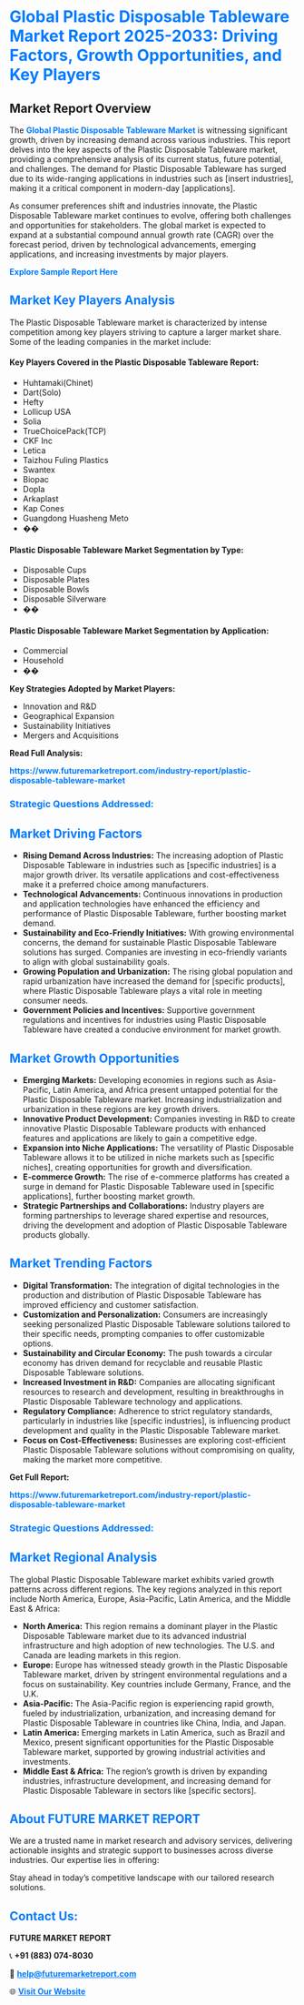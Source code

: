 <h1 style="color: #007BFF;">Global Plastic Disposable Tableware Market Report 2025-2033: Driving Factors, Growth Opportunities, and Key Players</h1>

<section id="overview">
<h2>Market Report Overview</h2>
<p>The <a href="https://www.futuremarketreport.com/industry-report/plastic-disposable-tableware-market" style="color: #007BFF; text-decoration: none;"><strong>Global Plastic Disposable Tableware Market</strong></a> is witnessing significant growth, driven by increasing demand across various industries. This report delves into the key aspects of the Plastic Disposable Tableware market, providing a comprehensive analysis of its current status, future potential, and challenges. The demand for Plastic Disposable Tableware has surged due to its wide-ranging applications in industries such as [insert industries], making it a critical component in modern-day [applications].</p>
<p>As consumer preferences shift and industries innovate, the Plastic Disposable Tableware market continues to evolve, offering both challenges and opportunities for stakeholders. The global market is expected to expand at a substantial compound annual growth rate (CAGR) over the forecast period, driven by technological advancements, emerging applications, and increasing investments by major players.</p>
</section>

<section id="overview">
<p><a href="https://www.futuremarketreport.com/request-sample/reportId=113646" style="color: #007BFF; text-decoration: none;"><strong>Explore Sample Report Here</strong></a></p>
</section>

<section id="key-players">
<h2 style="color: #007BFF;">Market Key Players Analysis</h2>
<p>The Plastic Disposable Tableware market is characterized by intense competition among key players striving to capture a larger market share. Some of the leading companies in the market include:</p>
<h4>Key Players Covered in the Plastic Disposable Tableware Report:</h4>
<ul><li>Huhtamaki(Chinet)</li><li>Dart(Solo)</li><li>Hefty</li><li>Lollicup USA</li><li>Solia</li><li>TrueChoicePack(TCP)</li><li>CKF Inc</li><li>Letica</li><li>Taizhou Fuling Plastics</li><li>Swantex</li><li>Biopac</li><li>Dopla</li><li>Arkaplast</li><li>Kap Cones</li><li>Guangdong Huasheng Meto</li><li>��</li></ul>
<h4>Plastic Disposable Tableware Market Segmentation by Type:</h4>
<ul><li>Disposable Cups</li><li>Disposable Plates</li><li>Disposable Bowls</li><li>Disposable Silverware</li><li>��</li></ul>

<h4>Plastic Disposable Tableware Market Segmentation by Application:</h4>
<ul><li>Commercial</li><li>Household</li><li>��</li></ul>
<p><strong>Key Strategies Adopted by Market Players:</strong></p>
<ul>
<li>Innovation and R&D</li>
<li>Geographical Expansion</li>
<li>Sustainability Initiatives</li>
<li>Mergers and Acquisitions</li>
</ul>
</section>

<section>
<p><strong>Read Full Analysis: </strong></p><a href="https://www.futuremarketreport.com/industry-report/plastic-disposable-tableware-market" style="color: #007BFF; text-decoration: none;"><strong>https://www.futuremarketreport.com/industry-report/plastic-disposable-tableware-market</strong></a>
<h3 style="color: #007BFF;">Strategic Questions Addressed:</h3>
</section>

<section id="driving-factors">
<h2 style="color: #007BFF;">Market Driving Factors</h2>
<ul>
<li><strong>Rising Demand Across Industries:</strong> The increasing adoption of Plastic Disposable Tableware in industries such as [specific industries] is a major growth driver. Its versatile applications and cost-effectiveness make it a preferred choice among manufacturers.</li>
<li><strong>Technological Advancements:</strong> Continuous innovations in production and application technologies have enhanced the efficiency and performance of Plastic Disposable Tableware, further boosting market demand.</li>
<li><strong>Sustainability and Eco-Friendly Initiatives:</strong> With growing environmental concerns, the demand for sustainable Plastic Disposable Tableware solutions has surged. Companies are investing in eco-friendly variants to align with global sustainability goals.</li>
<li><strong>Growing Population and Urbanization:</strong> The rising global population and rapid urbanization have increased the demand for [specific products], where Plastic Disposable Tableware plays a vital role in meeting consumer needs.</li>
<li><strong>Government Policies and Incentives:</strong> Supportive government regulations and incentives for industries using Plastic Disposable Tableware have created a conducive environment for market growth.</li>
</ul>
</section>

<section id="growth-opportunities">
<h2 style="color: #007BFF;">Market Growth Opportunities</h2>
<ul>
<li><strong>Emerging Markets:</strong> Developing economies in regions such as Asia-Pacific, Latin America, and Africa present untapped potential for the Plastic Disposable Tableware market. Increasing industrialization and urbanization in these regions are key growth drivers.</li>
<li><strong>Innovative Product Development:</strong> Companies investing in R&D to create innovative Plastic Disposable Tableware products with enhanced features and applications are likely to gain a competitive edge.</li>
<li><strong>Expansion into Niche Applications:</strong> The versatility of Plastic Disposable Tableware allows it to be utilized in niche markets such as [specific niches], creating opportunities for growth and diversification.</li>
<li><strong>E-commerce Growth:</strong> The rise of e-commerce platforms has created a surge in demand for Plastic Disposable Tableware used in [specific applications], further boosting market growth.</li>
<li><strong>Strategic Partnerships and Collaborations:</strong> Industry players are forming partnerships to leverage shared expertise and resources, driving the development and adoption of Plastic Disposable Tableware products globally.</li>
</ul>
</section>

<section id="trending-factors">
<h2 style="color: #007BFF;">Market Trending Factors</h2>
<ul>
<li><strong>Digital Transformation:</strong> The integration of digital technologies in the production and distribution of Plastic Disposable Tableware has improved efficiency and customer satisfaction.</li>
<li><strong>Customization and Personalization:</strong> Consumers are increasingly seeking personalized Plastic Disposable Tableware solutions tailored to their specific needs, prompting companies to offer customizable options.</li>
<li><strong>Sustainability and Circular Economy:</strong> The push towards a circular economy has driven demand for recyclable and reusable Plastic Disposable Tableware solutions.</li>
<li><strong>Increased Investment in R&D:</strong> Companies are allocating significant resources to research and development, resulting in breakthroughs in Plastic Disposable Tableware technology and applications.</li>
<li><strong>Regulatory Compliance:</strong> Adherence to strict regulatory standards, particularly in industries like [specific industries], is influencing product development and quality in the Plastic Disposable Tableware market.</li>
<li><strong>Focus on Cost-Effectiveness:</strong> Businesses are exploring cost-efficient Plastic Disposable Tableware solutions without compromising on quality, making the market more competitive.</li>
</ul>
</section>

<section>
<p><strong>Get Full Report: </strong></p><a href="https://www.futuremarketreport.com/industry-report/plastic-disposable-tableware-market" style="color: #007BFF; text-decoration: none;"><strong>https://www.futuremarketreport.com/industry-report/plastic-disposable-tableware-market</strong></a>
<h3 style="color: #007BFF;">Strategic Questions Addressed:</h3>
</section>


<section id="regional-analysis">
<h2 style="color: #007BFF;">Market Regional Analysis</h2>
<p>The global Plastic Disposable Tableware market exhibits varied growth patterns across different regions. The key regions analyzed in this report include North America, Europe, Asia-Pacific, Latin America, and the Middle East & Africa:</p>
<ul>
<li><strong>North America:</strong> This region remains a dominant player in the Plastic Disposable Tableware market due to its advanced industrial infrastructure and high adoption of new technologies. The U.S. and Canada are leading markets in this region.</li>
<li><strong>Europe:</strong> Europe has witnessed steady growth in the Plastic Disposable Tableware market, driven by stringent environmental regulations and a focus on sustainability. Key countries include Germany, France, and the U.K.</li>
<li><strong>Asia-Pacific:</strong> The Asia-Pacific region is experiencing rapid growth, fueled by industrialization, urbanization, and increasing demand for Plastic Disposable Tableware in countries like China, India, and Japan.</li>
<li><strong>Latin America:</strong> Emerging markets in Latin America, such as Brazil and Mexico, present significant opportunities for the Plastic Disposable Tableware market, supported by growing industrial activities and investments.</li>
<li><strong>Middle East & Africa:</strong> The region’s growth is driven by expanding industries, infrastructure development, and increasing demand for Plastic Disposable Tableware in sectors like [specific sectors].</li>
</ul>
</section>

<footer>
<h2 style="color: #007BFF;">About FUTURE MARKET REPORT</h2>
<p>We are a trusted name in market research and advisory services, delivering actionable insights and strategic support to businesses across diverse industries. Our expertise lies in offering:</p>

<p>Stay ahead in today’s competitive landscape with our tailored research solutions.</p>

<h2 style="color: #007BFF;">Contact Us:</h2>
<p><strong>FUTURE MARKET REPORT</strong></p>
<p>📞 <strong>+91 (883) 074-8030</strong></p>
<p>📧 <strong><a href="mailto:help@futuremarketreport.com" style="color: #007BFF;">help@futuremarketreport.com</a></strong></p>
<p>🌐 <strong><a href="https://www.futuremarketreport.com/" style="color: #007BFF;">Visit Our Website</a></strong></p>
</footer>